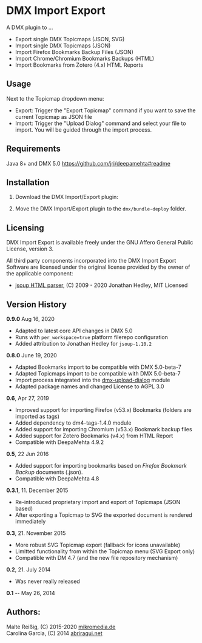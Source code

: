 DMX Import Export
=================

A DMX plugin to ...

- Export single DMX Topicmaps (JSON, SVG)
- Import single DMX Topicmaps (JSON)
- Import Firefox Bookmarks Backup Files (JSON)
- Import Chrome/Chromium Bookmarks Backups (HTML)
- Import Bookmarks from Zotero (4.x) HTML Reports

Usage
-----
Next to the Topicmap dropdown menu:

- Export: Trigger the "Export Topicmap" command if you want to save the current Topicmap as JSON file
- Import: Trigger the "Upload Dialog" command and select your file to import. You will be guided through the import process.

Requirements
------------

Java 8+ and DMX 5.0
https://github.com/jri/deepamehta#readme

Installation
------------

1. Download the DMX Import/Export plugin:

2. Move the DMX Import/Export plugin to the `dmx/bundle-deploy` folder.

Licensing
---------

DMX Import Export is available freely under the GNU Affero General Public License, version 3.

All third party components incorporated into the DMX Import Export Software are licensed under the original license provided by the owner of the applicable component:

- [jsoup HTML parser](http://jsoup.org/), (C) 2009 - 2020 Jonathan Hedley, MIT Licensed

Version History
---------------

**0.9.0** Aug 16, 2020

* Adapted to latest core API changes in DMX 5.0
* Runs with `per_workspace=true` platform filerepo configuration
* Added attribution to Jonathan Hedley for `jsoup-1.10.2`

**0.8.0** June 19, 2020

* Adapted Bookmarks import to be compatible with DMX 5.0-beta-7
* Adapted Topicmaps import to be compatible with DMX 5.0-beta-7
* Import process integrated into the [dmx-upload-dialog](https://github.com/mukil/dmx-upload-dialog) module
* Adapted package names and changed License to AGPL 3.0

**0.6**, Apr 27, 2019

- Improved support for importing Firefox (v53.x) Bookmarks (folders are imported as tags)
- Added dependency to dm4-tags-1.4.0 module
- Added support for importing Chromium (v53.x) Bookmark backup files
- Added support for Zotero Bookmarks (v4.x) from HTML Report
- Compatible with DeepaMehta 4.9.2

**0.5**, 22 Jun 2016

- Added support for importing bookmarks based on _Firefox Bookmark Backup_ documents (.json).
- Compatible with DeepaMehta 4.8

**0.3.1**, 11. December 2015

- Re-introduced proprietary import and export of Topicmaps (JSON based)
- After exporting a Topicmap to SVG the exported document is rendered immediately

**0.3**, 21. November 2015

- More robust SVG Topicmap export (fallback for icons unavailable)
- Limitted functionality from within the Topicmap menu (SVG Export only)
- Compatible with DM 4.7 (and the new file repository mechanism)

**0.2**, 21. July 2014

- Was never really released

**0.1** -- May 26, 2014


Authors:
--------

Malte Reißig, (C) 2015-2020 [mikromedia.de](http://www.mikromedia.de)<br/>
Carolina Garcia, (C) 2014 [abriraqui.net](http://www.abriraqui.net)


